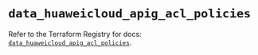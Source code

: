 # `data_huaweicloud_apig_acl_policies`

Refer to the Terraform Registry for docs: [`data_huaweicloud_apig_acl_policies`](https://registry.terraform.io/providers/huaweicloud/huaweicloud/1.71.1/docs/data-sources/apig_acl_policies).

